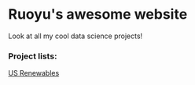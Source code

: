 # Ruoyu's awesome website

Look at all my cool data science projects!

### Project lists:

[US Renewables](https://ruoyu-wang108.github.io/my-site-test/us-renewables)
